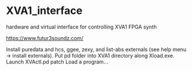 # XVA1_interface
hardware and virtual interface for controlling XVA1 FPGA synth

https://www.futur3soundz.com/

Install puredata and hcs, ggee, zexy, and list-abs externals (see help menu -> install externals). 
Put pd folder into XVA1 directory along Xload.exe.
Launch XVActl.pd patch
Load a program...
